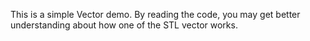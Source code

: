 This is a simple Vector demo. By reading the code, you may get better understanding about how one of the STL vector works.
